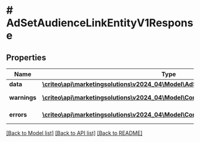 # # AdSetAudienceLinkEntityV1Response

## Properties

Name | Type | Description | Notes
------------ | ------------- | ------------- | -------------
**data** | [**\criteo\api\marketingsolutions\v2024_04\Model\AdSetAudienceLinkEntityV1Resource**](AdSetAudienceLinkEntityV1Resource.md) |  | [optional]
**warnings** | [**\criteo\api\marketingsolutions\v2024_04\Model\CommonProblem[]**](CommonProblem.md) |  | [optional] [readonly]
**errors** | [**\criteo\api\marketingsolutions\v2024_04\Model\CommonProblem[]**](CommonProblem.md) |  | [optional] [readonly]

[[Back to Model list]](../../README.md#models) [[Back to API list]](../../README.md#endpoints) [[Back to README]](../../README.md)
